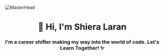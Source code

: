 ![MasterHead](https://github.com/StyledByShiera/Front-End-Public/blob/main/Images/Blue%20Cute%20Playful%20Birthday%20Party%20Kids%20Banner.jpg?raw=true)

<h1 align="center">👋 Hi, I'm Shiera Laran</h1>
<h3 align="center">I'm a career shifter making my way into the world of code. Let's Learn Together! ✨</h3>